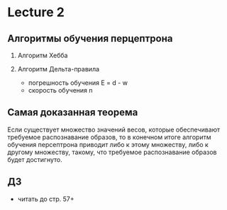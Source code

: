 # Lecture 2

## Алгоритмы обучения перцептрона

1. Алгоритм Хебба
2. Алгоритм Дельта-правила

    - погрешность обучения E = d - w
    - скорость обучения n

## Самая доказанная теорема

Если существует множество значений весов, которые обеспечивают требуемое распознавание образов, то в конечном итоге
алгоритм обучения персептрона приводит либо к этому множеству,
либо к другому множеству, такому, что требуемое распознавание
образов будет достигнуто.

## ДЗ

- читать до стр. 57+
